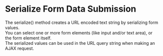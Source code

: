 # Serialize Form Data Submission
The serialize() method creates a URL encoded text string by serializing form values. <br>
You can select one or more form elements (like input and/or text area), or the form element itself. <br>
The serialized values can be used in the URL query string when making an AJAX request.
